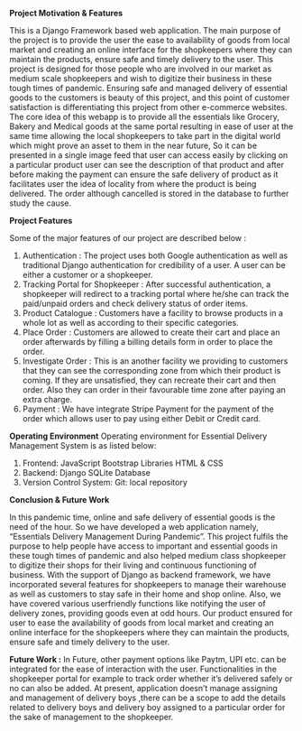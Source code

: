 **Project Motivation & Features**

This is a Django Framework based web application. The main purpose of the project is to provide the user the ease to availability of goods from local market and creating an online interface for the shopkeepers where they can maintain the products, ensure safe and timely delivery to the user. This project is designed for those people who are involved in our market as medium scale shopkeepers and wish to digitize their business in these tough times of pandemic. Ensuring safe and managed delivery of essential goods to the customers is beauty of this project, and this point of customer satisfaction is differentiating this project from other e-commerce websites. The core idea of this webapp is to provide all the essentials like Grocery, Bakery and Medical goods at the same portal resulting in ease of user at the same time allowing the local shopkeepers to take part in the digital world which might prove an asset to them in the near future, So it can be presented in a single image feed that user can access easily by clicking on a particular product user can see the description of that product and after before making the payment can ensure the safe delivery of product as it facilitates user the idea of locality from where the product is being delivered. The order although cancelled is stored in the database to further study the cause.

**Project Features**

Some of the major features of our project are described below :
1. Authentication : The project uses both Google authentication as well as traditional Django authentication for credibility of a user. A user can be either a customer or a shopkeeper.
2. Tracking Portal for Shopkeeper : After successful authentication, a shopkeeper will redirect to a tracking portal where he/she can track the paid/unpaid orders and check delivery status of order items.
3. Product Catalogue : Customers have a facility to browse products in a whole lot as well as according to their specific categories.
4. Place Order : Customers are allowed to create their cart and place an order afterwards by filling a billing details form in order to place the order.
5. Investigate Order : This is an another facility we providing to customers that they can see the corresponding zone from which their product is coming. If they are unsatisfied, they can recreate their cart and then order. Also they can order in their favourable time zone after paying an extra charge.
6. Payment : We have integrate Stripe Payment for the payment of the order which allows user to pay using either Debit or Credit card.

**Operating Environment** 
Operating environment for Essential Delivery Management System is as listed below: 
1. Frontend: 
   JavaScript 
   Bootstrap Libraries 
   HTML & CSS 
2. Backend:
   Django 
   SQLite Database 
3. Version Control System: 
   Git: local repository
   
**Conclusion & Future Work**

In this pandemic time, online and safe delivery of essential goods is the need of the hour. So we
have developed a web application namely, “Essentials Delivery Management During Pandemic”.
This project fulfils the purpose to help people have access to important and essential goods in
these tough times of pandemic and also helped medium class shopkeeper to digitize their shops
for their living and continuous functioning of business. With the support of Django as backend
framework, we have incorporated several features for shopkeepers to manage their warehouse as
well as customers to stay safe in their home and shop online. Also, we have covered various userfriendly
functions like notifying the user of delivery zones, providing goods even at odd hours.
Our product ensured for user to ease the availability of goods from local market and creating an
online interface for the shopkeepers where they can maintain the products, ensure safe and timely
delivery to the user.

**Future Work :**
In Future, other payment options like Paytm, UPI etc. can be integrated for the ease of interaction
with the user. Functionalities in the shopkeeper portal for example to track order whether it’s
delivered safely or no can also be added. At present, application doesn’t manage assigning and
management of delivery boys ,there can be a scope to add the details related to delivery boys and
delivery boy assigned to a particular order for the sake of management to the shopkeeper.
